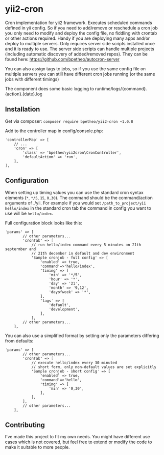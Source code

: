 # yii2-cron
Cron implementation for yii2 framework. Executes scheduled commands defined in yii config.
 So if you need to add/remove or reschedule a cron job you only need to modify and deploy the config file, no fiddling with crontab or other actions required. Handy if you are deploying many apps and/or deploy to multiple servers.
 Only requires server side scripts installed once and it is ready to use. The server side scripts can handle multiple projects (including automatic discovery of added/removed repos). They can be found here: https://github.com/bpetheo/autocron-server
 
 You can also assign tags to jobs, so if you use the same config file on multiple servers you can still have different cron jobs running (or the same jobs with different timings)
 
 The component does some basic logging to runtime/logs/{command}.{action}.{date}.log
 
## Installation

Get via composer:
`composer require bpetheo/yii2-cron ~1.0.0`

Add to the controller map in config/console.php:
```
'controllerMap' => [
    // ...
    'cron' => [
        'class' => 'bpetheo\yii2cron\CronController',
        'defaultAction' => 'run',
    ],
],
```

## Configuration
When setting up timing values you can use the standard cron syntax elements (`*`, `*/5`, `15`, `0,30`). The command should be the command/action arguments of ./yii. For example if you would set `/path_to_project/yii hello/index` in the standard cron tab the command in config you want to use will be `hello/index`.

Full configuration block looks like this:
```
'params' => [
        // other parameters...
        'cronTab' => [
            // run hello/index command every 5 minutes on 21th septermber and
            // 21th december in default and dev environment
            'Sample cronjob - full config' => [
                'enabled' => true,
                'command'=>'hello/index',
                'timing' => [
                    'min' => '*/5',
                    'hour' => '*',
                    'day' => '21',
                    'month' => '9,12',
                    'dayofweek' => '*',
                ],
                'tags' => [
                    'default',
                    'development',
                ],
            ],
        // other parameters...
    ],
```

You can also use a simplified format by setting only the parameters differing from defaults:
```
'params' => [
        // other parameters...
        'cronTab' => [
            // execute hello/index every 30 minuted
            // short form, only non-default values are set explicitly
            'Sample cronjob - short config' => [
                'enabled' => true,
                'command'=>'hello',
                'timing' => [
                    'min' => '0,30',
                ],
            ],
        ],
        // other parameters...
    ],
```

## Contributing
I've made this project to fit my own needs. You might have different use cases which is not covered, but feel free to extend or modify the code to make it suitable to more people.
